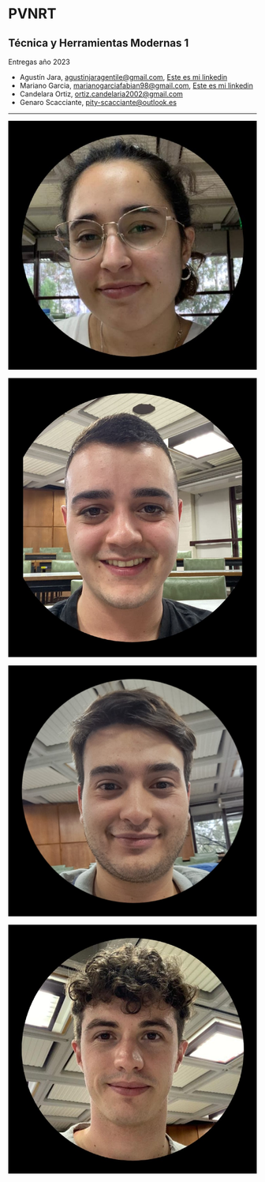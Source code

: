 # PVNRT
## Técnica y Herramientas Modernas 1
Entregas año 2023
* Agustín Jara, <agustinjaragentile@gmail.com>, [Este es mi linkedin](https://www.linkedin.com/feed/)
* Mariano Garcia, <marianogarciafabian98@gmail.com>, [Este es mi linkedin](https://www.linkedin.com/in/mariano-garc%C3%ADa-1743ba189/) 
* Candelara Ortiz, <ortiz.candelaria2002@gmail.com>
* Genaro Scacciante, <pity-scacciante@outlook.es>
<hr>



![foto cande](03c06ad6-6a22-489d-a409-acd3befd2dac.JPG)

![foto gena](8fcc37b2-36fd-4f23-9b96-10df21ad0c66.JPG)

![foto agus](e5c4a97b-e7cd-40e7-9dff-40d613ef1803.JPG)

![foto mariano](fb1233c5-a17f-4d16-a63e-431954effe16.JPG)


